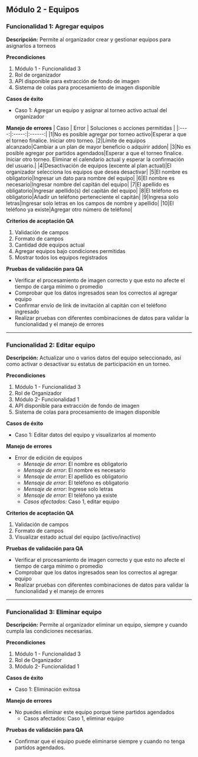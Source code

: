 ## Módulo 2 - Equipos
### Funcionalidad 1: Agregar equipos
**Descripción:** Permite al organizador crear y gestionar equipos para asignarlos a torneos

**Precondiciones**
1. Módulo 1 - Funcionalidad 3
2. Rol de organizador
3. API disponible para extracción de fondo de imagen
4. Sistema de colas para procesamiento de imagen disponible

**Casos de éxito**
* Caso 1: Agregar un equipo y asignar al torneo activo actual del organizador

**Manejo de errores**
| Caso | Error | Soluciones o acciones permitidas |
|:----:|:-----:|:------:|
|1|No es posible agregar por torneo activo|Esperar a que el torneo finalice. Iniciar otro torneo.
|2|Límite de equipos alcanzado|Cambiar a un plan de mayor beneficio o adquirir addon|
|3|No es posible agregar por partidos agendados|Esperar a que el torneo finalice. Iniciar otro torneo. Eliminar el calendario actual y esperar la confirmación del usuario.|
|4|Desactivación de equipos (excente al plan actual)|El organizador selecciona los equipos que desea desactivar|
|5|El nombre es obligatorio|Ingresar un dato para nombre del equipo|
|6|El nombre es necesario|Ingresar nombre del capitán del equipo|
|7|El apellido es obligatorio|Ingresar apellido(s) del capitán del equipo|
|8|El teléfono es obligatorio|Añadir un teléfono perteneciente el capitán|
|9|Ingresa solo letras|Ingresar solo letras en los campos de nombre y apellido|
|10|El teléfono ya existe|Agregar otro número de teléfono|

**Criterios de aceptación QA**
1. Validación de campos
2. Formato de campos
3. Cantidad dde equipos actual
4. Agregar equipos bajo condiciones permitidas
5. Mostrar todos los equipos registrados

**Pruebas de validación para QA**
* Verificar el procesamiento de imagen correcto y que esto no afecte el tiempo de carga mínimo o promedio
* Comprobar que los datos ingresados sean los correctos al agregar equipo
* Confirmar envío de link de invitación al capitán con el teléfono ingresado
* Realizar pruebas con diferentes combinaciones de datos para validar la funcionalidad y el manejo de errores

---
### Funcionalidad 2: Editar equipo
**Descripción:** Actualizar uno o varios datos del equipo seleccionado, así como activar o desactivar su estatus de participación en un torneo.

**Precondiciones**
1. Módulo 1 - Funcionalidad 3
2. Rol de Organizador
3. Módulo 2- Funcionalidad 1
4. API disponible para extracción de fondo de imagen
5. Sistema de colas para procesamiento de imagen disponible

**Casos de éxito**
* Caso 1: Editar datos del equipo y visualizarlos al momento

**Manejo de errores**
- Error de edición de equipos
    - *Mensaje de error*: El nombre es obligatorio
    - *Mensaje de error*: El nombre es necesario
    - *Mensaje de error*: El apellido es obligatorio
    - *Mensaje de error*: El teléfono es obligatorio
    - *Mensaje de error*: Ingrese solo letras
    - *Mensaje de error:* El teléfono ya existe
    - *Casos afectados:* Caso 1, editar equipo

**Criterios de aceptación QA**
1. Validación de campos
2. Formato de campos
3. Visualizar estado actual del equipo (activo/inactivo)

**Pruebas de validación para QA**
* Verificar el procesamiento de imagen correcto y que esto no afecte el tiempo de carga mínimo o promedio
* Comprobar que los datos ingresados sean los correctos al agregar equipo
* Realizar pruebas con diferentes combinaciones de datos para validar la funcionalidad y el manejo de errores

---
### Funcionalidad 3: Eliminar equipo
**Descripción:** Permite al organizador eliminar un equipo, siempre y cuando cumpla las condiciones necesarias.

**Precondiciones**
1. Módulo 1 - Funcionalidad 3
2. Rol de Organizador
3. Módulo 2- Funcionalidad 1

**Casos de éxito**
* Caso 1: Eliminación exitosa

**Manejo de errores**
- No puedes eliminar este equipo porque tiene partidos agendados
    - Casos afectados: Caso 1, eliminar equipo

**Pruebas de validación para QA**
* Confirmar que el equipo puede eliminarse siempre y cuando no tenga partidos agendados.